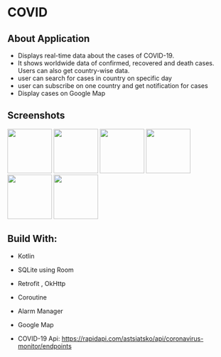 
# COVID 

## About Application
- Displays real-time data about the cases of COVID-19.
- It shows worldwide data of confirmed, recovered and death cases. Users can also get country-wise data.
- user can search for cases in country on specific day
- user can subscribe on one country and get notification for cases
- Display cases on Google Map
## Screenshots
<p float="left">
  <img src="https://user-images.githubusercontent.com/44899782/79702073-4b6d7980-82a2-11ea-9c0a-2627e13dfcff.png" width= "100"> 
  <img src="https://user-images.githubusercontent.com/44899782/79701714-9df96680-829f-11ea-9020-c2fa56532e15.png" width= "100"> 
  <img src="https://user-images.githubusercontent.com/44899782/79701716-9f2a9380-829f-11ea-80c0-b9c473aeaf29.png" width="100">
  <img src="https://user-images.githubusercontent.com/44899782/79701717-9fc32a00-829f-11ea-816c-a7a630df83e2.png" width="100">
  <img src="https://user-images.githubusercontent.com/44899782/79701719-a0f45700-829f-11ea-9cb4-7a30267c6109.png" width="100">
  <img src="https://user-images.githubusercontent.com/44899782/79701721-a18ced80-829f-11ea-8470-289474eaba37.png" width="100">

</p>

## Build With: 
- Kotlin
- SQLite using Room
- Retrofit , OkHttp
- Coroutine 
- Alarm Manager
- Google Map

- COVID-19 Api: https://rapidapi.com/astsiatsko/api/coronavirus-monitor/endpoints

